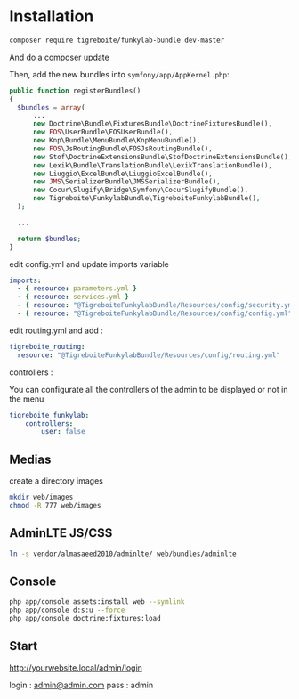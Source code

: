 # Installation

```bash
composer require tigreboite/funkylab-bundle dev-master
```

And do a composer update

Then, add the new bundles into `symfony/app/AppKernel.php`:

```php
public function registerBundles()
{
  $bundles = array(
      ...
      new Doctrine\Bundle\FixturesBundle\DoctrineFixturesBundle(),
      new FOS\UserBundle\FOSUserBundle(),
      new Knp\Bundle\MenuBundle\KnpMenuBundle(),
      new FOS\JsRoutingBundle\FOSJsRoutingBundle(),
      new Stof\DoctrineExtensionsBundle\StofDoctrineExtensionsBundle(),
      new Lexik\Bundle\TranslationBundle\LexikTranslationBundle(),
      new Liuggio\ExcelBundle\LiuggioExcelBundle(),
      new JMS\SerializerBundle\JMSSerializerBundle(),
      new Cocur\Slugify\Bridge\Symfony\CocurSlugifyBundle(),
      new Tigreboite\FunkylabBundle\TigreboiteFunkylabBundle(),
  );

  ...

  return $bundles;
}
```

edit config.yml and update imports variable

```yaml
imports:
  - { resource: parameters.yml }
  - { resource: services.yml }
  - { resource: "@TigreboiteFunkylabBundle/Resources/config/security.yml" }
  - { resource: "@TigreboiteFunkylabBundle/Resources/config/config.yml" }
```

edit routing.yml and add :
```yaml
tigreboite_routing:
  resource: "@TigreboiteFunkylabBundle/Resources/config/routing.yml"
```

controllers :

 You can configurate all the controllers of the admin to be displayed or not in the menu

```yaml
tigreboite_funkylab:
    controllers:
        user: false
```
        
## Medias

create a directory images

```bash
mkdir web/images
chmod -R 777 web/images
```

## AdminLTE JS/CSS

```bash
ln -s vendor/almasaeed2010/adminlte/ web/bundles/adminlte
```

## Console

```bash
php app/console assets:install web --symlink
php app/console d:s:u --force
php app/console doctrine:fixtures:load
```

## Start

http://yourwebsite.local/admin/login

login : admin@admin.com
pass  : admin
